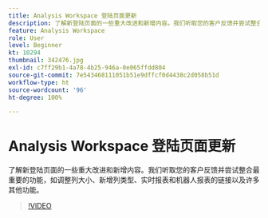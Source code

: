 ```yaml
---
title: Analysis Workspace 登陆页面更新
description: 了解新登陆页面的一些重大改进和新增内容。我们听取您的客户反馈并尝试整合最重要的功能，如调整列大小、新增列类型、实时报表和机器人报表的链接以及许多其他功能。
feature: Analysis Workspace
role: User
level: Beginner
kt: 10294
thumbnail: 342476.jpg
exl-id: c7ff29b1-4a78-4b25-946a-0e065ffdd804
source-git-commit: 7e543468111051b51e9dffcf0d4438c2d058b51d
workflow-type: ht
source-wordcount: '96'
ht-degree: 100%

---
```


# Analysis Workspace 登陆页面更新

了解新登陆页面的一些重大改进和新增内容。我们听取您的客户反馈并尝试整合最重要的功能，如调整列大小、新增列类型、实时报表和机器人报表的链接以及许多其他功能。

>[!VIDEO](https://video.tv.adobe.com/v/342476/?quality=12&learn=on)
